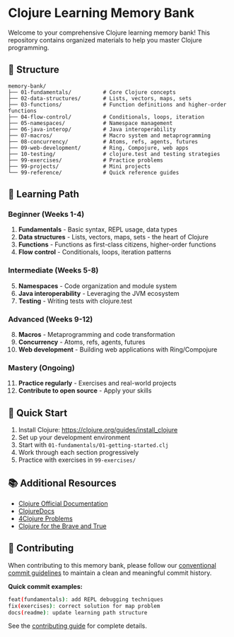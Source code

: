 # Clojure Learning Memory Bank

Welcome to your comprehensive Clojure learning memory bank! This repository contains organized materials to help you master Clojure programming.

## 📁 Structure

```
memory-bank/
├── 01-fundamentals/          # Core Clojure concepts
├── 02-data-structures/       # Lists, vectors, maps, sets
├── 03-functions/             # Function definitions and higher-order functions
├── 04-flow-control/          # Conditionals, loops, iteration
├── 05-namespaces/            # Namespace management
├── 06-java-interop/          # Java interoperability
├── 07-macros/                # Macro system and metaprogramming
├── 08-concurrency/           # Atoms, refs, agents, futures
├── 09-web-development/       # Ring, Compojure, web apps
├── 10-testing/               # clojure.test and testing strategies
├── 99-exercises/             # Practice problems
├── 99-projects/              # Mini projects
└── 99-reference/             # Quick reference guides
```

## 🎯 Learning Path

### Beginner (Weeks 1-4)
1. **Fundamentals** - Basic syntax, REPL usage, data types
2. **Data structures** - Lists, vectors, maps, sets - the heart of Clojure
3. **Functions** - Functions as first-class citizens, higher-order functions
4. **Flow control** - Conditionals, loops, iteration patterns

### Intermediate (Weeks 5-8)
5. **Namespaces** - Code organization and module system
6. **Java interoperability** - Leveraging the JVM ecosystem
7. **Testing** - Writing tests with clojure.test

### Advanced (Weeks 9-12)
8. **Macros** - Metaprogramming and code transformation
9. **Concurrency** - Atoms, refs, agents, futures
10. **Web development** - Building web applications with Ring/Compojure

### Mastery (Ongoing)
11. **Practice regularly** - Exercises and real-world projects
12. **Contribute to open source** - Apply your skills

## 🚀 Quick Start

1. Install Clojure: https://clojure.org/guides/install_clojure
2. Set up your development environment
3. Start with `01-fundamentals/01-getting-started.clj`
4. Work through each section progressively
5. Practice with exercises in `99-exercises/`

## 📚 Additional Resources

- [Clojure Official Documentation](https://clojure.org/)
- [ClojureDocs](https://clojuredocs.org/)
- [4Clojure Problems](http://www.4clojure.com/)
- [Clojure for the Brave and True](https://www.braveclojure.com/)

## 🤝 Contributing

When contributing to this memory bank, please follow our [conventional commit guidelines](../.github/CONVENTIONAL_COMMITS.md) to maintain a clean and meaningful commit history.

**Quick commit examples:**
```bash
feat(fundamentals): add REPL debugging techniques
fix(exercises): correct solution for map problem  
docs(readme): update learning path structure
```

See the [contributing guide](../.github/CONTRIBUTING.md) for complete details.
